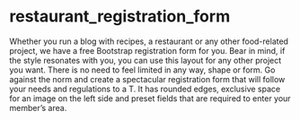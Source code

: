 # restaurant_registration_form
Whether you run a blog with recipes, a restaurant or any other food-related project, we have a free Bootstrap registration form for you. Bear in mind, if the style resonates with you, you can use this layout for any other project you want. There is no need to feel limited in any way, shape or form. Go against the norm and create a spectacular registration form that will follow your needs and regulations to a T. It has rounded edges, exclusive space for an image on the left side and preset fields that are required to enter your member’s area.
